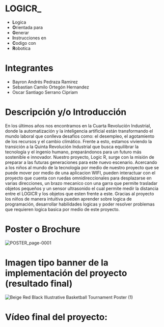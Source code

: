# **LOGICR**_
* **L**ogica
* **O**rientada para 
* **G**enerar
* **I**nstrucciones en 
* **C**odigo con
* **R**obotica

# Integrantes
* Bayron Andrés Pedraza Ramirez
* Sebastian Camilo Ortegón Hernandez
* Oscar Santiago Serrano Cipriam

# Descripción y/o Introducción
En  los  últimos  años  nos  encontramos  en  la  Cuarta Revolución  Industrial,  donde  la  automatización  y  la inteligencia  artificial  están  transformando  el  mundo laboral  que  conlleva  desafíos  como:  el  desempleo,  el agotamiento de los recursos y el cambio climático. Frente a  esto,  estamos  viviendo  la  transición  a  la  Quinta Revolución Industrial que busca equilibrar la tecnología y el ingenio humano, preparándonos para un futuro más sostenible e innovador.
Nuestro proyecto, Logic R, surge con la misión de preparar a las futuras generaciones para este nuevo escenario.
Acercando a los niños al mundo de la tecnología por medio de nuestro proyecto que se puede mover por medio de una aplicacion WIFI, pueden interactuar con el proyecto que cuenta con ruedas omnidireccionales para desplazarse en varias direcciones, un brazo mecanico con una garra que permite trasladar objetos pequeños y un sensor ultrasonido el cual permite medir la distancia entre el LOGICR y los objetos que esten frente a este.
Gracias al proyecto los niños de manera intuitiva pueden aprender sobre logica de programación, desarrollar habilidades logicas y poder resolver problemas que requieren logica basica por medio de este proyecto.


# Poster o Brochure
![POSTER_page-0001](https://github.com/user-attachments/assets/74d45655-5df5-4d57-83b5-a9019b383725)



# Imagen tipo banner de la implementación del proyecto (resultado final)
![Beige Red Black Illustrative Basketball Tournament Poster (1)](https://github.com/user-attachments/assets/b6782108-2111-4b5b-b08d-118df2540554)


# Vídeo final del proyecto:
